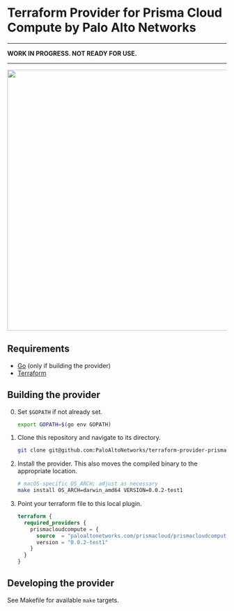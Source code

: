 # Terraform Provider for Prisma Cloud Compute by Palo Alto Networks

---
**WORK IN PROGRESS. NOT READY FOR USE.**

---
<a href="https://www.terraform.io"><img src="https://cdn.rawgit.com/hashicorp/terraform-website/master/content/source/assets/images/logo-hashicorp.svg" width="600px"></a>

## Requirements
- [Go](https://golang.org/doc/install) (only if building the provider)
- [Terraform](https://www.terraform.io/downloads.html)

## Building the provider
0. Set `$GOPATH` if not already set.
    ```bash
    export GOPATH=$(go env GOPATH)
    ```
1. Clone this repository and navigate to its directory.
    ```bash
    git clone git@github.com:PaloAltoNetworks/terraform-provider-prismacloudcompute.git $GOPATH/src/github.com/terraform-providers/terraform-provider-prismacloudcompute && cd $_
    ```
2. Install the provider.
This also moves the compiled binary to the appropriate location.
    ```bash
    # macOS-specific OS_ARCH; adjust as necessary
    make install OS_ARCH=darwin_amd64 VERSION=0.0.2-test1
    ```
4. Point your terraform file to this local plugin.
    ```terraform
    terraform {
      required_providers {
        prismacloudcompute = {
          source  = "paloaltonetworks.com/prismacloud/prismacloudcompute"
          version = "0.0.2-test1"
        }
      }
    }
    ```

## Developing the provider
See Makefile for available `make` targets.
